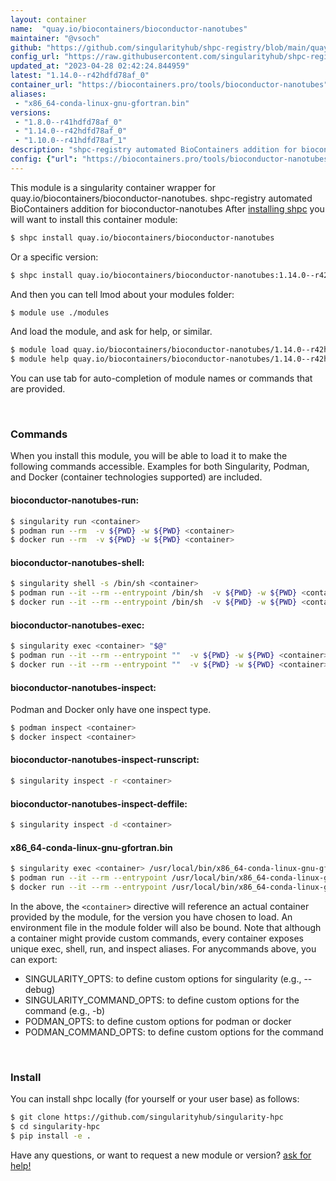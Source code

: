 ```yaml
---
layout: container
name:  "quay.io/biocontainers/bioconductor-nanotubes"
maintainer: "@vsoch"
github: "https://github.com/singularityhub/shpc-registry/blob/main/quay.io/biocontainers/bioconductor-nanotubes/container.yaml"
config_url: "https://raw.githubusercontent.com/singularityhub/shpc-registry/main/quay.io/biocontainers/bioconductor-nanotubes/container.yaml"
updated_at: "2023-04-28 02:42:24.844959"
latest: "1.14.0--r42hdfd78af_0"
container_url: "https://biocontainers.pro/tools/bioconductor-nanotubes"
aliases:
 - "x86_64-conda-linux-gnu-gfortran.bin"
versions:
 - "1.8.0--r41hdfd78af_0"
 - "1.14.0--r42hdfd78af_0"
 - "1.10.0--r41hdfd78af_1"
description: "shpc-registry automated BioContainers addition for bioconductor-nanotubes"
config: {"url": "https://biocontainers.pro/tools/bioconductor-nanotubes", "maintainer": "@vsoch", "description": "shpc-registry automated BioContainers addition for bioconductor-nanotubes", "latest": {"1.14.0--r42hdfd78af_0": "sha256:d1518d5c642a55b6a06008f7d7cc72373ace0d4442c181a925b8341feb57d881"}, "tags": {"1.8.0--r41hdfd78af_0": "sha256:787cbddfc0a4a20cf31d8a187eb490fd0223e12fff70a21d42bacd9a11f298f8", "1.14.0--r42hdfd78af_0": "sha256:d1518d5c642a55b6a06008f7d7cc72373ace0d4442c181a925b8341feb57d881", "1.10.0--r41hdfd78af_1": "sha256:4dffc6a0bd600ca030f286ccb71b351dc45e6433af8d74b9cb2af533e8973460"}, "docker": "quay.io/biocontainers/bioconductor-nanotubes", "aliases": {"x86_64-conda-linux-gnu-gfortran.bin": "/usr/local/bin/x86_64-conda-linux-gnu-gfortran.bin"}}
---
```


This module is a singularity container wrapper for quay.io/biocontainers/bioconductor-nanotubes.
shpc-registry automated BioContainers addition for bioconductor-nanotubes
After [installing shpc](#install) you will want to install this container module:


```bash
$ shpc install quay.io/biocontainers/bioconductor-nanotubes
```

Or a specific version:

```bash
$ shpc install quay.io/biocontainers/bioconductor-nanotubes:1.14.0--r42hdfd78af_0
```

And then you can tell lmod about your modules folder:

```bash
$ module use ./modules
```

And load the module, and ask for help, or similar.

```bash
$ module load quay.io/biocontainers/bioconductor-nanotubes/1.14.0--r42hdfd78af_0
$ module help quay.io/biocontainers/bioconductor-nanotubes/1.14.0--r42hdfd78af_0
```

You can use tab for auto-completion of module names or commands that are provided.

<br>

### Commands

When you install this module, you will be able to load it to make the following commands accessible.
Examples for both Singularity, Podman, and Docker (container technologies supported) are included.

#### bioconductor-nanotubes-run:

```bash
$ singularity run <container>
$ podman run --rm  -v ${PWD} -w ${PWD} <container>
$ docker run --rm  -v ${PWD} -w ${PWD} <container>
```

#### bioconductor-nanotubes-shell:

```bash
$ singularity shell -s /bin/sh <container>
$ podman run --it --rm --entrypoint /bin/sh  -v ${PWD} -w ${PWD} <container>
$ docker run --it --rm --entrypoint /bin/sh  -v ${PWD} -w ${PWD} <container>
```

#### bioconductor-nanotubes-exec:

```bash
$ singularity exec <container> "$@"
$ podman run --it --rm --entrypoint ""  -v ${PWD} -w ${PWD} <container> "$@"
$ docker run --it --rm --entrypoint ""  -v ${PWD} -w ${PWD} <container> "$@"
```

#### bioconductor-nanotubes-inspect:

Podman and Docker only have one inspect type.

```bash
$ podman inspect <container>
$ docker inspect <container>
```

#### bioconductor-nanotubes-inspect-runscript:

```bash
$ singularity inspect -r <container>
```

#### bioconductor-nanotubes-inspect-deffile:

```bash
$ singularity inspect -d <container>
```


#### x86_64-conda-linux-gnu-gfortran.bin

```bash
$ singularity exec <container> /usr/local/bin/x86_64-conda-linux-gnu-gfortran.bin
$ podman run --it --rm --entrypoint /usr/local/bin/x86_64-conda-linux-gnu-gfortran.bin   -v ${PWD} -w ${PWD} <container> -c " $@"
$ docker run --it --rm --entrypoint /usr/local/bin/x86_64-conda-linux-gnu-gfortran.bin   -v ${PWD} -w ${PWD} <container> -c " $@"
```



In the above, the `<container>` directive will reference an actual container provided
by the module, for the version you have chosen to load. An environment file in the
module folder will also be bound. Note that although a container
might provide custom commands, every container exposes unique exec, shell, run, and
inspect aliases. For anycommands above, you can export:

 - SINGULARITY_OPTS: to define custom options for singularity (e.g., --debug)
 - SINGULARITY_COMMAND_OPTS: to define custom options for the command (e.g., -b)
 - PODMAN_OPTS: to define custom options for podman or docker
 - PODMAN_COMMAND_OPTS: to define custom options for the command

<br>

### Install

You can install shpc locally (for yourself or your user base) as follows:

```bash
$ git clone https://github.com/singularityhub/singularity-hpc
$ cd singularity-hpc
$ pip install -e .
```

Have any questions, or want to request a new module or version? [ask for help!](https://github.com/singularityhub/singularity-hpc/issues)